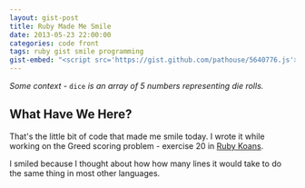 ```yaml
---
layout: gist-post
title: Ruby Made Me Smile
date: 2013-05-23 22:00:00
categories: code front
tags: ruby gist smile programming
gist-embed: "<script src='https://gist.github.com/pathouse/5640776.js'></script>"
---
```


_Some context -_ `dice` _is an array of 5 numbers representing die rolls._


## What Have We Here?
 
That's the little bit of code that made me smile today. I wrote it while working on the Greed scoring problem - exercise 20 in [Ruby Koans][1]. 

I smiled because I thought about how how many lines it would take to do the same thing in most other languages. 

[1]: http://www.rubykoans.com "Ruby Koans"
